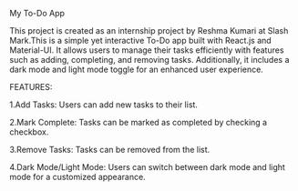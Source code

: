 My To-Do App

This project is created as an internship project by Reshma Kumari at Slash Mark.This is a simple yet interactive To-Do app built with React.js and Material-UI. It allows users to manage their tasks efficiently with features such as adding, completing, and removing tasks. Additionally, it includes a dark mode and light mode toggle for an enhanced user experience.

FEATURES:

1.Add Tasks: Users can add new tasks to their list.

2.Mark Complete: Tasks can be marked as completed by checking a checkbox.

3.Remove Tasks: Tasks can be removed from the list.

4.Dark Mode/Light Mode: Users can switch between dark mode and light mode for a customized appearance.
